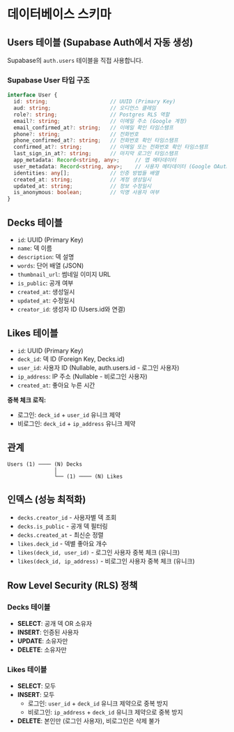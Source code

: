 # 데이터베이스 스키마

## Users 테이블 (Supabase Auth에서 자동 생성)

Supabase의 `auth.users` 테이블을 직접 사용합니다.

### Supabase User 타입 구조

```typescript
interface User {
  id: string;                    // UUID (Primary Key)
  aud: string;                   // 오디언스 클레임
  role?: string;                 // Postgres RLS 역할
  email?: string;                // 이메일 주소 (Google 계정)
  email_confirmed_at?: string;   // 이메일 확인 타임스탬프
  phone?: string;                // 전화번호
  phone_confirmed_at?: string;   // 전화번호 확인 타임스탬프
  confirmed_at?: string;         // 이메일 또는 전화번호 확인 타임스탬프
  last_sign_in_at?: string;      // 마지막 로그인 타임스탬프
  app_metadata: Record<string, any>;     // 앱 메타데이터
  user_metadata: Record<string, any>;    // 사용자 메타데이터 (Google OAuth 정보)
  identities: any[];             // 인증 방법들 배열
  created_at: string;            // 계정 생성일시
  updated_at: string;            // 정보 수정일시
  is_anonymous: boolean;         // 익명 사용자 여부
}
```

## Decks 테이블

- `id`: UUID (Primary Key)
- `name`: 덱 이름
- `description`: 덱 설명
- `words`: 단어 배열 (JSON)
- `thumbnail_url`: 썸네일 이미지 URL
- `is_public`: 공개 여부
- `created_at`: 생성일시
- `updated_at`: 수정일시
- `creator_id`: 생성자 ID (Users.id와 연결)

## Likes 테이블

- `id`: UUID (Primary Key)
- `deck_id`: 덱 ID (Foreign Key, Decks.id)
- `user_id`: 사용자 ID (Nullable, auth.users.id - 로그인 사용자)
- `ip_address`: IP 주소 (Nullable - 비로그인 사용자)
- `created_at`: 좋아요 누른 시간

**중복 체크 로직:**
- 로그인: `deck_id` + `user_id` 유니크 제약
- 비로그인: `deck_id` + `ip_address` 유니크 제약

## 관계

```
Users (1) ──── (N) Decks
               │
               └── (1) ──── (N) Likes
```

## 인덱스 (성능 최적화)

- `decks.creator_id` - 사용자별 덱 조회
- `decks.is_public` - 공개 덱 필터링
- `decks.created_at` - 최신순 정렬
- `likes.deck_id` - 덱별 좋아요 개수
- `likes(deck_id, user_id)` - 로그인 사용자 중복 체크 (유니크)
- `likes(deck_id, ip_address)` - 비로그인 사용자 중복 체크 (유니크)

## Row Level Security (RLS) 정책

### Decks 테이블

- **SELECT**: 공개 덱 OR 소유자
- **INSERT**: 인증된 사용자
- **UPDATE**: 소유자만
- **DELETE**: 소유자만

### Likes 테이블

- **SELECT**: 모두
- **INSERT**: 모두
  - 로그인: `user_id` + `deck_id` 유니크 제약으로 중복 방지
  - 비로그인: `ip_address` + `deck_id` 유니크 제약으로 중복 방지
- **DELETE**: 본인만 (로그인 사용자), 비로그인은 삭제 불가
